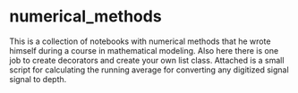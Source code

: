 # numerical_methods
This is a collection of notebooks with numerical methods that he wrote himself during a course in mathematical modeling. Also here there is one job to create decorators and create your own list class. Attached is a small script for calculating the running average for converting any digitized signal signal to depth.
